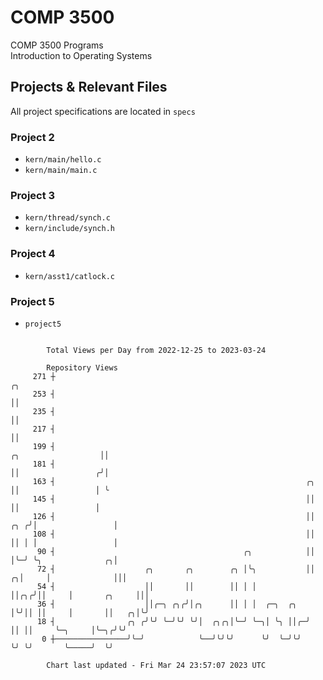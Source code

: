 # COMP 3500
COMP 3500 Programs  
Introduction to Operating Systems  
## Projects & Relevant Files
All project specifications are located in `specs`
### Project 2
- `kern/main/hello.c`
- `kern/main/main.c`
### Project 3
- `kern/thread/synch.c`
- `kern/include/synch.h`
### Project 4
- `kern/asst1/catlock.c`
### Project 5
- `project5`

```

        Total Views per Day from 2022-12-25 to 2023-03-24

        Repository Views
     271 ┼                                                                                       ╭╮
     253 ┤                                                                                       ││
     235 ┤                                                                                       ││
     217 ┤                                                                                       ││
     199 ┤                                                                   ╭╮                  ││
     181 ┤                                                                   ││                 ╭╯│
     163 ┤                                                        ╭╮         ││                 │ ╰
     145 ┤                                                        ││         ││                 │
     126 ┤                                                        ││     ╭╮ ╭╯│                 │
     108 ┤                                                        ││     ││ │ │                 │
      90 ┤                                          ╭╮            ││     │╰─╯ ╰╮              ╭╮│
      72 ┤                    ╭╮       ╭╮        ╭╮ │╰╮           ││   ╭╮│     │              │││
      54 ┤                    ││       ││        ││ │ │           ││╭╮╭╯││     │       ╭╮     │││
      36 ┤                    ││╭─╮ ╭╮╭╯│╭╮      ││ │ │  ╭─╮  ╭╮  │╰╯││ ││     │       ││   ╭╮│╰╯
      18 ┤                ╭╮ ╭╯╰╯ ╰─╯╰╯ ╰╯│  ╭╮╭╮│╰─╯ ╰─╮│ ╰╮ ││╭─╯  ││ ││     ╰─╮     │╰─╮╭╯╰╯
       0 ┼────────────────╯╰─╯            ╰──╯╰╯╰╯      ╰╯  ╰─╯╰╯    ╰╯ ╰╯       ╰─────╯  ╰╯

        Chart last updated - Fri Mar 24 23:57:07 2023 UTC
        
```
